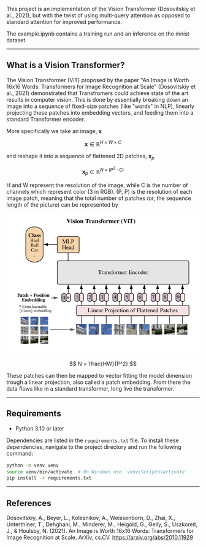 This project is an implementation of the Vision Transformer (Dosovitskiy et al., 2021), but with the twist of using multi-query attention as opposed to standard attention for improved performance.

The example.ipynb contains a training run and an inference on the mnist dataset.

---
## What is a Vision Transformer?
The Vision Transformer (ViT) proposed by the paper "An Image is Worth 16x16 Words: Transformers for Image Recognition at Scale" (Dosovitskiy et al., 2021) demonstrated that Transfromers could achieve state of the art results in computer vision. This is done by essentially breaking down an image into a sequence of fixed-size patches (like "words" in NLP), linearly projecting these patches into embedding vectors, and feeding them into a standard Transformer encoder.

More specifically we take an image, $\mathbf{x}$

$$
\mathbf{x} \in \mathbb{R}^{H \times W \times C}
$$

and reshape it into a sequence of flattened 2D patches, $\mathbf{x}_p$

$$
\mathbf{x}_p \in \mathbb{R}^{N \times (P^2 \cdot C)}
$$

H and W represent the resolution of the image, while C is the number of channels which represent color (3 in RGB). (P, P) is the resolution of each image patch, meaning that the total number of patches (or, the sequence length of the picture) can be represented by

<p align="center">
  <img src="ViT.png" alt="vision transformer flowchart">
</p>

$$
N = \frac{HW}{P^2}
$$

These patches can then be mapped to vector fitting the model dimension trough a linear projection, also called a patch embedding. From there the data flows like in a standard transformer, long live the transformer.

---
## Requirements
- Python 3.10 or later

Dependencies are listed in the `requirements.txt` file. To install these dependencies, navigate to the project directory and run the following command:

```bash
python -m venv venv
source venv/bin/activate  # On Windows use `venv\Scripts\activate`
pip install -r requirements.txt
```

---
## References
Dosovitskiy, A., Beyer, L., Kolesnikov, A., Weissenborn, D., Zhai, X., Unterthiner, T., Dehghani, M., Minderer, M., Heigold, G., Gelly, S., Uszkoreit, J., & Houlsby, N. (2021). An Image is Worth 16x16 Words: Transformers for Image Recognition at Scale. ArXiv, cs.CV. https://arxiv.org/abs/2010.11929
